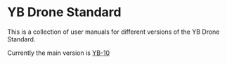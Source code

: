 # YB Drone Standard
This is a collection of user manuals for different versions of the YB Drone Standard.

Currently the main version is [YB-10](./YB-10)
